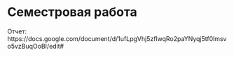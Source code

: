 <h1>Семестровая работа</h1>
Отчет: https://docs.google.com/document/d/1ufLpgVhj5zflwqRo2paYNyqj5tf0lmsvo5vzBuqOoBI/edit#
